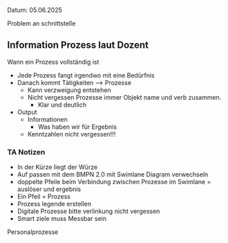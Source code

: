 Datum: 05.06.2025

Problem an schnittstelle


## Information Prozess laut Dozent
Wann ein Prozess vollständig ist
- Jede Prozess fangt irgendwo mit eine Bedürfnis
- Danach kommt Tätigkeiten --> Prozesse
  - Kann verzweigung entstehen
  - Nicht vergessen Prozesse immer Objekt name und verb zusammen.
    - Klar und deutlich
- Output
  - Informationen
    - Was haben wir für Ergebnis
  - Kenntzahlen nicht vergessen!!!


### TA Notizen
- In der Kürze liegt der Würze
- Auf passen mit dem BMPN 2.0 mit Swimlane Diagram verwechseln
- doppelte Pfeile beim Verbindung zwischen Prozesse im Swimlane = auslöser und ergebnis
- Ein Pfeil = Prozess
- Prozess legende erstellen
- Digitale Prozesse bitte verlinkung nicht vergessen
- Smart ziele muss Messbar sein


Personalprozesse